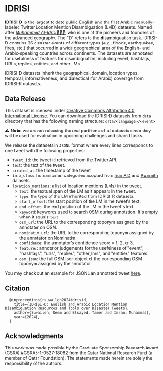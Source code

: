 # IDRISI
**IDRISI-D** is the largest to date public English and the first Arabic manually-labeled Twitter Location Mention Disambiguation (LMD) datasets. Named after [_Muhammad Al-Idrisi👳🏻‍♂️_](https://en.wikipedia.org/wiki/Muhammad_al-Idrisi), who is one of the pioneers and founders of the advanced geography. The "D" refers to the **d**isambiguation task. IDRISI-D contains 26 disaster events of different types (e.g., floods, earthquakes, fires, etc.) that occurred in a wide geographical area of the English- and Arabic-speaking countries across continents. 
The datasets are annotated for usefulness of features for disambiguation, including event, hashtags, URLs, replies, entities, and other LMs.

IDRISI-D datasets inherit the geographical, domain, location types, temporal, informativeness, and dialectical (for Arabic) coverage from IDRISI-R datasets. 

## Data Release
This dataset is licensed under [Creative Commons Attribution 4.0 International License](https://creativecommons.org/licenses/by/4.0/legalcode).
You can download the IDRISI-D datasets from `data` directory that has the following naming structure: `data/<language>/<event>`

**⚠️ Note**: we are not releasing the _test_ partitions of all datasets since they will be used for evaluation in upcoming challenges and shared tasks. 

We release the datasets in `JSONL` format where every lines corresponds to one tweet with the following properties: 

- `tweet_id`: the tweet id retrieved from the Twitter API. 
- `text`: the text of the tweet.
- `created_at`: the timestamp of the tweet.
- `info_class`: humanitarian categories adopted from [humAID]( https://crisisnlp.qcri.org/humaid_dataset) and [Kwaraith]( https://github.com/alaa-a-a/kawarith) datasets
- `location_mentions`: a list of location mentions (LMs) in the tweet.
	- `text`: the textual span of the LM as it appears in the tweet.
	- `type`: the type of the LM inherited from IDRISI-R datasets.
	- `start_offset`: the start position of the LM in the tweet's text.
	- `end_offset`: the end position of the LM in the tweet's text.
	- `keyword`: keywords used to search OSM during annotation. It's empty when it equals `text`.
	- `osm_url`: the URL to the corresponding toponym assigned by the annotator on OSM.
	- `nominatim_url`: the URL to the corresponding toponym assigned by the annotator on Nominatim.
	- `confidence`: the annotator's confidence score = 1, 2, or 3.
	- `features`: annotator judgements for the usefulness of "event", "hashtags", "urls", "replies", "other_lms", and "entities" features.
	- `osm_json`: the full OSM json object of the corresponding OSM toponym assigned by the annotator.

You may check out an example for JSONL an annotated tweet [here](https://jsoneditoronline.org/#left=cloud.f32a352fa45c4bb2843e490ff3830505).


  
## Citation
```
  @inproceedings{rsuwaileh2024idrisid,
    title={IDRISI-D: English and Arabic Location Mention Disambiguation Resources and Tools over Disaster Tweets},
    author={Suwaileh, Reem and Elsayed, Tamer and Imran, Muhammad},
    year={2024},
  }
```
  
## Acknowledgments
This work was made possible by the Graduate Sponsorship Research Award (GSRA) #GSRA5-1-0527-18082 from the Qatar National Research Fund (a member of Qatar Foundation). The statements made herein are solely the responsibility of the authors.
